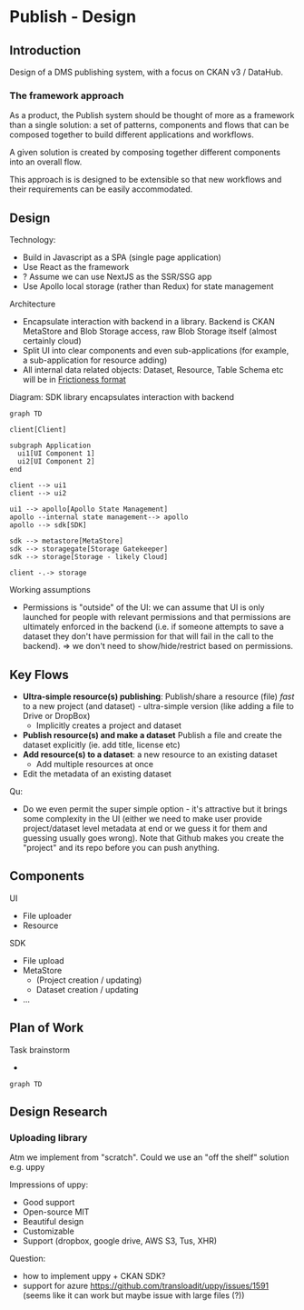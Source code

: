 # Publish - Design

## Introduction

Design of a DMS publishing system, with a focus on CKAN v3 / DataHub.

### The framework approach

As a product, the Publish system should be thought of more as a framework than a single solution: a set of patterns, components and flows that can be composed together to build different applications and workflows.

A given solution is created by composing together different components into an overall flow. 

This approach is is designed to be extensible so that new workflows and their requirements can be easily accommodated.

## Design

Technology:

* Build in Javascript as a SPA (single page application)
* Use React as the framework
* ? Assume we can use NextJS as the SSR/SSG app
* Use Apollo local storage (rather than Redux) for state management

Architecture

* Encapsulate interaction with backend in a library. Backend is CKAN MetaStore and Blob Storage access, raw Blob Storage itself (almost certainly cloud)
* Split UI into clear components and even sub-applications (for example, a sub-application for resource adding)
* All internal data related objects: Dataset, Resource, Table Schema etc will be in [Frictioness format][f11s]

Diagram: SDK library encapsulates interaction with backend

```mermaid
graph TD

client[Client]

subgraph Application
  ui1[UI Component 1]
  ui2[UI Component 2]
end

client --> ui1
client --> ui2

ui1 --> apollo[Apollo State Management]
apollo --internal state management--> apollo
apollo --> sdk[SDK]

sdk --> metastore[MetaStore]
sdk --> storagegate[Storage Gatekeeper]
sdk --> storage[Storage - likely Cloud]

client -.-> storage
```

Working assumptions

* Permissions is "outside" of the UI: we can assume that UI is only launched for people with relevant permissions and that permissions are ultimately enforced in the backend (i.e. if someone attempts to save a dataset they don't have permission for that will fail in the call to the backend). => we don't need to show/hide/restrict based on permissions.

## Key Flows

* **Ultra-simple resource(s) publishing**: Publish/share a resource (file) *fast* to a new project (and dataset) - ultra-simple version (like adding a file to Drive or DropBox)
  * Implicitly creates a project and dataset
* **Publish resource(s) and make a dataset** Publish a file and create the dataset explicitly (ie. add title, license etc)
* **Add resource(s) to a dataset**: a new resource to an existing dataset
  * Add multiple resources at once
* Edit the metadata of an existing dataset

Qu:

* Do we even permit the super simple option - it's attractive but it brings some complexity in the UI 
(either we need to make user provide project/dataset level metadata at end or we guess it for them and guessing usually goes wrong). Note that Github makes you create the "project" and its repo before you can push anything.

## Components

UI

* File uploader
* Resource 

SDK

* File upload
* MetaStore
  * (Project creation / updating)
  * Dataset creation / updating
* ...

## Plan of Work

Task brainstorm

* 

```mermaid
graph TD
```

## Design Research

### Uploading library

Atm we implement from "scratch". Could we use an "off the shelf" solution e.g. uppy

Impressions of uppy:

- Good support
- Open-source MIT
- Beautiful design
- Customizable
- Support (dropbox, google drive, AWS S3, Tus, XHR)

Question:

* how to implement uppy + CKAN SDK?
* support for azure https://github.com/transloadit/uppy/issues/1591 (seems like it can work but maybe issue with large files (?))

[f11s]: https://f11s.com/
